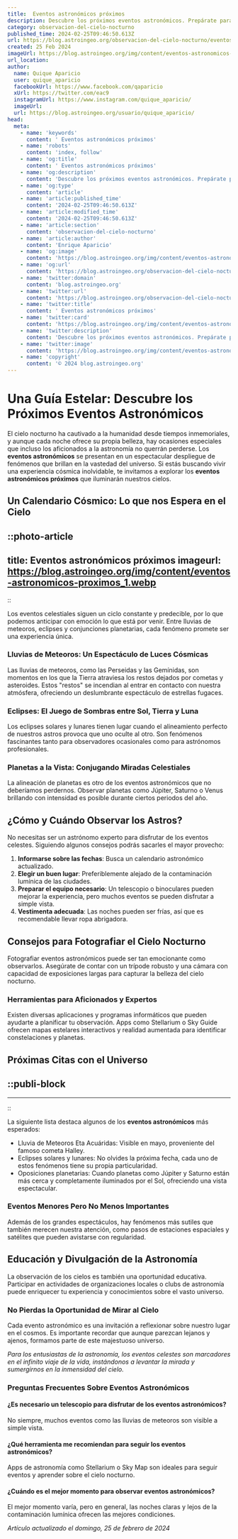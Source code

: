 ```yaml
---
title:  Eventos astronómicos próximos
description: Descubre los próximos eventos astronómicos. Prepárate para eclipses, lluvias de estrellas y cometas que iluminarán el cielo.
category: observacion-del-cielo-nocturno
published_time: 2024-02-25T09:46:50.613Z
url: https://blog.astroingeo.org/observacion-del-cielo-nocturno/eventos-astronomicos-proximos
created: 25 Feb 2024
imageUrl: https://blog.astroingeo.org/img/content/eventos-astronomicos-proximos_1.webp
url_location:
author:
  name: Quique Aparicio
  user: quique_aparicio
  facebookUrl: https://www.facebook.com/qaparicio
  xUrl: https://twitter.com/eac9
  instagramUrl: https://www.instagram.com/quique_aparicio/
  imageUrl: 
  url: https://blog.astroingeo.org/usuario/quique_aparicio/
head:
  meta:
    - name: 'keywords'
      content: ' Eventos astronómicos próximos'
    - name: 'robots'
      content: 'index, follow'
    - name: 'og:title'
      content: ' Eventos astronómicos próximos'
    - name: 'og:description'
      content: 'Descubre los próximos eventos astronómicos. Prepárate para eclipses, lluvias de estrellas y cometas que iluminarán el cielo.'
    - name: 'og:type'
      content: 'article'
    - name: 'article:published_time'
      content: '2024-02-25T09:46:50.613Z'
    - name: 'article:modified_time'
      content: '2024-02-25T09:46:50.613Z'
    - name: 'article:section'
      content: 'observacion-del-cielo-nocturno'
    - name: 'article:author'
      content: 'Enrique Aparicio'
    - name: 'og:image'
      content: 'https://blog.astroingeo.org/img/content/eventos-astronomicos-proximos_1.webp'
    - name: 'og:url'
      content: 'https://blog.astroingeo.org/observacion-del-cielo-nocturno/eventos-astronomicos-proximos'
    - name: 'twitter:domain'
      content: 'blog.astroingeo.org'
    - name: 'twitter:url'
      content: 'https://blog.astroingeo.org/observacion-del-cielo-nocturno/eventos-astronomicos-proximos'
    - name: 'twitter:title'
      content: ' Eventos astronómicos próximos'
    - name: 'twitter:card'
      content: 'https://blog.astroingeo.org/img/content/eventos-astronomicos-proximos_1.webp'
    - name: 'twitter:description'
      content: 'Descubre los próximos eventos astronómicos. Prepárate para eclipses, lluvias de estrellas y cometas que iluminarán el cielo.'
    - name: 'twitter:image'
      content: 'https://blog.astroingeo.org/img/content/eventos-astronomicos-proximos_1.webp'
    - name: 'copyright'
      content: '© 2024 blog.astroingeo.org'
---
```

# Una Guía Estelar: Descubre los Próximos Eventos Astronómicos

El cielo nocturno ha cautivado a la humanidad desde tiempos inmemoriales, y aunque cada noche ofrece su propia belleza, hay ocasiones especiales que incluso los aficionados a la astronomía no querrán perderse. Los **eventos astronómicos** se presentan en un espectacular despliegue de fenómenos que brillan en la vastedad del universo. Si estás buscando vivir una experiencia cósmica inolvidable, te invitamos a explorar los **eventos astronómicos próximos** que iluminarán nuestros cielos.

## Un Calendario Cósmico: Lo que nos Espera en el Cielo

::photo-article
---
title:  Eventos astronómicos próximos
imageurl: https://blog.astroingeo.org/img/content/eventos-astronomicos-proximos_1.webp
---
::



Los eventos celestiales siguen un ciclo constante y predecible, por lo que podemos anticipar con emoción lo que está por venir. Entre lluvias de meteoros, eclipses y conjunciones planetarias, cada fenómeno promete ser una experiencia única.

### Lluvias de Meteoros: Un Espectáculo de Luces Cósmicas
Las lluvias de meteoros, como las Perseidas y las Gemínidas, son momentos en los que la Tierra atraviesa los restos dejados por cometas y asteroides. Estos "restos" se incendian al entrar en contacto con nuestra atmósfera, ofreciendo un deslumbrante espectáculo de estrellas fugaces.

### Eclipses: El Juego de Sombras entre Sol, Tierra y Luna
Los eclipses solares y lunares tienen lugar cuando el alineamiento perfecto de nuestros astros provoca que uno oculte al otro. Son fenómenos fascinantes tanto para observadores ocasionales como para astrónomos profesionales.

### Planetas a la Vista: Conjugando Miradas Celestiales
La alineación de planetas es otro de los eventos astronómicos que no deberíamos perdernos. Observar planetas como Júpiter, Saturno o Venus brillando con intensidad es posible durante ciertos periodos del año.

## ¿Cómo y Cuándo Observar los Astros?
No necesitas ser un astrónomo experto para disfrutar de los eventos celestes. Siguiendo algunos consejos podrás sacarles el mayor provecho:

1. **Informarse sobre las fechas**: Busca un calendario astronómico actualizado.
2. **Elegir un buen lugar**: Preferiblemente alejado de la contaminación lumínica de las ciudades.
3. **Preparar el equipo necesario**: Un telescopio o binoculares pueden mejorar la experiencia, pero muchos eventos se pueden disfrutar a simple vista.
4. **Vestimenta adecuada**: Las noches pueden ser frías, así que es recomendable llevar ropa abrigadora.

## Consejos para Fotografiar el Cielo Nocturno
Fotografiar eventos astronómicos puede ser tan emocionante como observarlos. Asegúrate de contar con un trípode robusto y una cámara con capacidad de exposiciones largas para capturar la belleza del cielo nocturno.

### Herramientas para Aficionados y Expertos
Existen diversas aplicaciones y programas informáticos que pueden ayudarte a planificar tu observación. Apps como Stellarium o Sky Guide ofrecen mapas estelares interactivos y realidad aumentada para identificar constelaciones y planetas.

## Próximas Citas con el Universo

  ::publi-block
  ---
  ---
  ::
  
  

La siguiente lista destaca algunos de los **eventos astronómicos** más esperados:

- Lluvia de Meteoros Eta Acuáridas: Visible en mayo, proveniente del famoso cometa Halley.
- Eclipses solares y lunares: No olvides la próxima fecha, cada uno de estos fenómenos tiene su propia particularidad.
- Oposiciones planetarias: Cuando planetas como Júpiter y Saturno están más cerca y completamente iluminados por el Sol, ofreciendo una vista espectacular.

### Eventos Menores Pero No Menos Importantes
Además de los grandes espectáculos, hay fenómenos más sutiles que también merecen nuestra atención, como pasos de estaciones espaciales y satélites que pueden avistarse con regularidad.

## Educación y Divulgación de la Astronomía
La observación de los cielos es también una oportunidad educativa. Participar en actividades de organizaciones locales o clubs de astronomía puede enriquecer tu experiencia y conocimientos sobre el vasto universo.

### No Pierdas la Oportunidad de Mirar al Cielo
Cada evento astronómico es una invitación a reflexionar sobre nuestro lugar en el cosmos. Es importante recordar que aunque parezcan lejanos y ajenos, formamos parte de este majestuoso universo.

_Para los entusiastas de la astronomía, los eventos celestes son marcadores en el infinito viaje de la vida, instándonos a levantar la mirada y sumergirnos en la inmensidad del cielo._

### Preguntas Frecuentes Sobre Eventos Astronómicos
#### ¿Es necesario un telescopio para disfrutar de los eventos astronómicos?
No siempre, muchos eventos como las lluvias de meteoros son visible a simple vista.

#### ¿Qué herramienta me recomiendan para seguir los eventos astronómicos?
Apps de astronomía como Stellarium o Sky Map son ideales para seguir eventos y aprender sobre el cielo nocturno.

#### ¿Cuándo es el mejor momento para observar eventos astronómicos?
El mejor momento varía, pero en general, las noches claras y lejos de la contaminación lumínica ofrecen las mejores condiciones.

_Artículo actualizado el domingo, 25 de febrero de 2024_